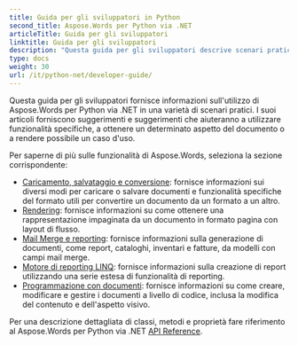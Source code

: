 ```yaml
---
title: Guida per gli sviluppatori in Python
second_title: Aspose.Words per Python via .NET
articleTitle: Guida per gli sviluppatori
linktitle: Guida per gli sviluppatori
description: "Questa guida per gli sviluppatori descrive scenari pratici e suggerimenti per aiutarti a utilizzare specifiche funzionalità di Aspose.Words per Python via .NET, ottenere un determinato aspetto del documento o rendere possibile un caso d'uso."
type: docs
weight: 30
url: /it/python-net/developer-guide/
---
```


Questa guida per gli sviluppatori fornisce informazioni sull'utilizzo di Aspose.Words per Python via .NET in una varietà di scenari pratici. I suoi articoli forniscono suggerimenti e suggerimenti che aiuteranno a utilizzare funzionalità specifiche, a ottenere un determinato aspetto del documento o a rendere possibile un caso d'uso.

Per saperne di più sulle funzionalità di Aspose.Words, seleziona la sezione corrispondente:

- [Caricamento, salvataggio e conversione](/words/it/python-net/loading-saving-and-converting/): fornisce informazioni sui diversi modi per caricare o salvare documenti e funzionalità specifiche del formato utili per convertire un documento da un formato a un altro.
- [Rendering](/words/it/python-net/rendering/): fornisce informazioni su come ottenere una rappresentazione impaginata da un documento in formato pagina con layout di flusso.
- [Mail Merge e reporting](/words/python-net/mail-merge-and-reporting/): fornisce informazioni sulla generazione di documenti, come report, cataloghi, inventari e fatture, da modelli con campi mail merge.
- [Motore di reporting LINQ](/words/python-net/linq-reporting-engine/): fornisce informazioni sulla creazione di report utilizzando una serie estesa di funzionalità di reporting.
- [Programmazione con documenti](/words/it/python-net/programming-with-documents/): fornisce informazioni su come creare, modificare e gestire i documenti a livello di codice, inclusa la modifica del contenuto e dell'aspetto visivo.

Per una descrizione dettagliata di classi, metodi e proprietà fare riferimento al Aspose.Words per Python via .NET [API Reference](https://reference.aspose.com/words/python-net/).
